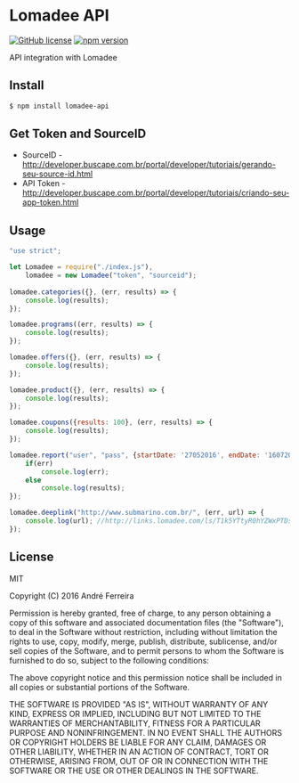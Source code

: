 # Lomadee API

[![GitHub license](https://img.shields.io/badge/license-MIT-blue.svg)](https://raw.githubusercontent.com/andrehrf/lomadee-api-nodejs/master/LICENSE)
[![npm version](https://badge.fury.io/js/lomadee-api.svg)](https://badge.fury.io/js/lomadee-api)

API integration with Lomadee

## Install

```bash
$ npm install lomadee-api
```

## Get Token and SourceID

* SourceID - http://developer.buscape.com.br/portal/developer/tutoriais/gerando-seu-source-id.html
* API Token - http://developer.buscape.com.br/portal/developer/tutoriais/criando-seu-app-token.html

## Usage

```js
"use strict";

let Lomadee = require("./index.js"),
    lomadee = new Lomadee("token", "sourceid");
    
lomadee.categories({}, (err, results) => {
    console.log(results);
});

lomadee.programs((err, results) => {
    console.log(results);
});

lomadee.offers({}, (err, results) => {
    console.log(results);
});

lomadee.product({}, (err, results) => {
    console.log(results);
});

lomadee.coupons({results: 100}, (err, results) => {
    console.log(results);
});

lomadee.report("user", "pass", {startDate: '27052016', endDate: '16072016', eventStatus: 0, publisherId: 'your publisher id'}, (err, results) => {
    if(err)
        console.log(err);
    else
        console.log(results);
});

lomadee.deeplink("http://www.submarino.com.br/", (err, url) => {
    console.log(url); //http://links.lomadee.com/ls/T1k5YTtyR0hYZWxPTDszNTcwMTM4ODswOzk1MjswOzU3NjY7QlI7MztodHRwJTNBJTJGJTJGd3d3LnN1Ym1hcmluby5jb20uYnIlMkY7MDsw.html
});
```

## License

  MIT
  
  Copyright (C) 2016 André Ferreira

  Permission is hereby granted, free of charge, to any person obtaining a copy of this software and associated documentation files (the "Software"), to deal in the Software without restriction, including without limitation the rights to use, copy, modify, merge, publish, distribute, sublicense, and/or sell copies of the Software, and to permit persons to whom the Software is furnished to do so, subject to the following conditions:

  The above copyright notice and this permission notice shall be included in all copies or substantial portions of the Software.

  THE SOFTWARE IS PROVIDED "AS IS", WITHOUT WARRANTY OF ANY KIND, EXPRESS OR IMPLIED, INCLUDING BUT NOT LIMITED TO THE WARRANTIES OF MERCHANTABILITY, FITNESS FOR A PARTICULAR PURPOSE AND NONINFRINGEMENT. IN NO EVENT SHALL THE AUTHORS OR COPYRIGHT HOLDERS BE LIABLE FOR ANY CLAIM, DAMAGES OR OTHER LIABILITY, WHETHER IN AN ACTION OF CONTRACT, TORT OR OTHERWISE, ARISING FROM, OUT OF OR IN CONNECTION WITH THE SOFTWARE OR THE USE OR OTHER DEALINGS IN THE SOFTWARE.